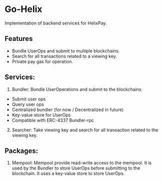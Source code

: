 # Go-Helix
Implementation of backend services for HelixPay.

## Features
- Bundle UserOps and submit to multiple blockchains.
- Search for all transactions related to a viewing key.
- Private pay gas for operation.

## Services:
1. Bundler: 
Bundle UserOperations and submit to the blockchains.
- Submit user ops
- Query user ops
- Centralized bundler (for now / Decentralized in future)
- Key-value store for UserOps
- Compatible with ERC-4337 Bundler-rpc

2. Searcher:
Take viewing key and search for all transaction related to the viewing key.

## Packages: 
1. Mempool: Mempool provide read-write access to the mempool. It is used by the Bundler to store UserOps before submitting to the blockchain. It uses a key-value store to store UserOps.